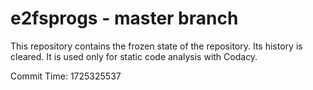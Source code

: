 # e2fsprogs - master branch

This repository contains the frozen state of the repository.
Its history is cleared. It is used only for static code
analysis with Codacy.

Commit Time: 1725325537